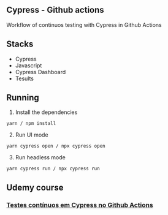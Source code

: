## Cypress - Github actions

Workflow of continuos testing with Cypress in Github Actions

## Stacks
- Cypress
- Javascript
- Cypress Dashboard
- Tesults

## Running

1. Install the dependencies
```
yarn / npm install
```

2. Run UI mode
```
yarn cypress open / npx cypress open 
```

3. Run headless mode
```
yarn cypress run / npx cypress run 
```

## Udemy course 
###  <a href="https://www.udemy.com/course/testes-continuos-em-cypress-no-github-actions">Testes contínuos em Cypress no Github Actions</a>


